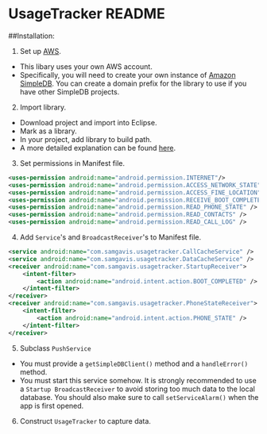 UsageTracker README
===================

##Installation:
1. Set up [AWS](http://aws.amazon.com/). 
  * This libary uses your own AWS account.
  * Specifically, you will need to create your own instance of [Amazon SimpleDB](http://aws.amazon.com/simpledb/).  You can create a domain prefix for the library to use if you have other SimpleDB projects.

2. Import library.
  * Download project and import into Eclipse.
  * Mark as a library.
  * In your project, add library to build path.
  * A more detailed explanation can be found [here](http://stackoverflow.com/questions/8248196/how-to-add-a-library-project-to-a-android-project).

3. Set permissions in Manifest file.
```xml
<uses-permission android:name="android.permission.INTERNET"/> 
<uses-permission android:name="android.permission.ACCESS_NETWORK_STATE" />
<uses-permission android:name="android.permission.ACCESS_FINE_LOCATION" /> 
<uses-permission android:name="android.permission.RECEIVE_BOOT_COMPLETED" />
<uses-permission android:name="android.permission.READ_PHONE_STATE" />
<uses-permission android:name="android.permission.READ_CONTACTS" />
<uses-permission android:name="android.permission.READ_CALL_LOG" /> 
```

4. Add `Service`'s and `BroadcastReceiver`'s to Manifest file.
```xml
<service android:name="com.samgavis.usagetracker.CallCacheService" />
<service android:name="com.samgavis.usagetracker.DataCacheService" />
<receiver android:name="com.samgavis.usagetracker.StartupReceiver">
    <intent-filter>
        <action android:name="android.intent.action.BOOT_COMPLETED" />
    </intent-filter>
</receiver>
<receiver android:name="com.samgavis.usagetracker.PhoneStateReceiver">
    <intent-filter>
        <action android:name="android.intent.action.PHONE_STATE" />
    </intent-filter>
</receiver>
```

5. Subclass `PushService`
  * You must provide a `getSimpleDBClient()` method and a `handleError()` method.
  * You must start this service somehow. It is strongly recommended to use a `Startup BroadcastReceiver` to avoid storing too much data to the local database.  You should also make sure to call `setServiceAlarm()` when the app is first opened.

6. Construct `UsageTracker` to capture data.